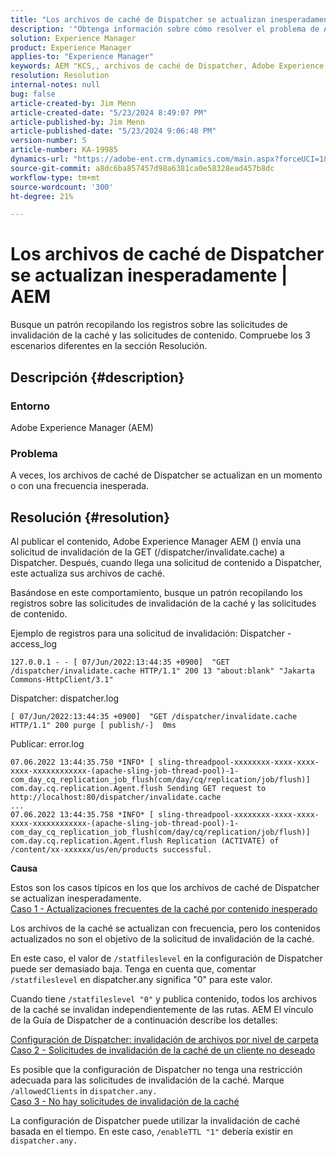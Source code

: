 ```yaml
---
title: "Los archivos de caché de Dispatcher se actualizan inesperadamente | AEM"
description: '"Obtenga información sobre cómo resolver el problema de Adobe Experience Manager en el que los archivos de caché de Dispatcher se actualizan inesperadamente".'
solution: Experience Manager
product: Experience Manager
applies-to: "Experience Manager"
keywords: AEM "KCS,, archivos de caché de Dispatcher, Adobe Experience Manager, actualizados inesperadamente, Solución de problemas, dispatcher.any"
resolution: Resolution
internal-notes: null
bug: false
article-created-by: Jim Menn
article-created-date: "5/23/2024 8:49:07 PM"
article-published-by: Jim Menn
article-published-date: "5/23/2024 9:06:48 PM"
version-number: 5
article-number: KA-19985
dynamics-url: "https://adobe-ent.crm.dynamics.com/main.aspx?forceUCI=1&pagetype=entityrecord&etn=knowledgearticle&id=0baf35e1-4519-ef11-9f8a-6045bd006268"
source-git-commit: a8dc6ba857457d98a6381ca0e58328ead457b8dc
workflow-type: tm+mt
source-wordcount: '300'
ht-degree: 21%

---
```


# Los archivos de caché de Dispatcher se actualizan inesperadamente | AEM


Busque un patrón recopilando los registros sobre las solicitudes de invalidación de la caché y las solicitudes de contenido. Compruebe los 3 escenarios diferentes en la sección Resolución.

## Descripción {#description}


### <b>Entorno</b>

Adobe Experience Manager (AEM)

### <b>Problema</b>

A veces, los archivos de caché de Dispatcher se actualizan en un momento o con una frecuencia inesperada.


## Resolución {#resolution}


Al publicar el contenido, Adobe Experience Manager AEM () envía una solicitud de invalidación de la GET (/dispatcher/invalidate.cache) a Dispatcher. Después, cuando llega una solicitud de contenido a Dispatcher, este actualiza sus archivos de caché.

Basándose en este comportamiento, busque un patrón recopilando los registros sobre las solicitudes de invalidación de la caché y las solicitudes de contenido.

Ejemplo de registros para una solicitud de invalidación: Dispatcher - access_log<br>

```
127.0.0.1 - - [ 07/Jun/2022:13:44:35 +0900]  "GET /dispatcher/invalidate.cache HTTP/1.1" 200 13 "about:blank" "Jakarta Commons-HttpClient/3.1"
```

Dispatcher: dispatcher.log<br>

```
[ 07/Jun/2022:13:44:35 +0900]  "GET /dispatcher/invalidate.cache HTTP/1.1" 200 purge [ publish/-]  0ms
```

Publicar: error.log<br>

```
07.06.2022 13:44:35.750 *INFO* [ sling-threadpool-xxxxxxxx-xxxx-xxxx-xxxx-xxxxxxxxxxxx-(apache-sling-job-thread-pool)-1-com_day_cq_replication_job_flush(com/day/cq/replication/job/flush)]  com.day.cq.replication.Agent.flush Sending GET request to http://localhost:80/dispatcher/invalidate.cache
...
07.06.2022 13:44:35.758 *INFO* [ sling-threadpool-xxxxxxxx-xxxx-xxxx-xxxx-xxxxxxxxxxxx-(apache-sling-job-thread-pool)-1-com_day_cq_replication_job_flush(com/day/cq/replication/job/flush)]  com.day.cq.replication.Agent.flush Replication (ACTIVATE) of /content/xx-xxxxxx/us/en/products successful.
```




<b>Causa</b>

Estos son los casos típicos en los que los archivos de caché de Dispatcher se actualizan inesperadamente.
 <br>
<u>Caso 1 - Actualizaciones frecuentes de la caché por contenido inesperado</u>

Los archivos de la caché se actualizan con frecuencia, pero los contenidos actualizados no son el objetivo de la solicitud de invalidación de la caché.

En este caso, el valor de `/statfileslevel` en la configuración de Dispatcher puede ser demasiado baja. Tenga en cuenta que, comentar `/statfileslevel` en dispatcher.any significa &quot;0&quot; para este valor.

Cuando tiene `/statfileslevel "0"` y publica contenido, todos los archivos de la caché se invalidan independientemente de las rutas. AEM El vínculo de la Guía de Dispatcher de a continuación describe los detalles:

[Configuración de Dispatcher: invalidación de archivos por nivel de carpeta](https://experienceleague.adobe.com/docs/experience-manager-dispatcher/using/configuring/dispatcher-configuration.html?lang=es#invalidating-files-by-folder-level)
 <br>
<u>Caso 2 - Solicitudes de invalidación de la caché de un cliente no deseado</u>

Es posible que la configuración de Dispatcher no tenga una restricción adecuada para las solicitudes de invalidación de la caché. Marque `/allowedClients` in `dispatcher.any.`
 <br>
<u>Caso 3 - No hay solicitudes de invalidación de la caché</u>

La configuración de Dispatcher puede utilizar la invalidación de caché basada en el tiempo. En este caso, `/enableTTL "1"` debería existir en `dispatcher.any.`
